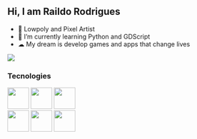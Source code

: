 ## Hi, I am Raildo Rodrigues
- 🦉  Lowpoly and Pixel Artist
- 🌱  I’m currently learning Python and GDScript
- ☁   My dream is develop games and apps that change lives

<a href="https://github.com/raildorodrigues">
  <img  align="center" src="https://github-readme-stats.vercel.app/api?username=raildorodrigues&count_private=true&show_icons=true&theme=dark" />
</a>


### Tecnologies
<div>
   <img height = "48px" src="https://img.shields.io/badge/GDSCRIPT-%23141414.svg?style=for-the-badge&logo=godot-engine&logoColor=55ae69" />
   <img height = "48px" src="https://img.shields.io/badge/javascript-%23141414.svg?style=for-the-badge&logo=javascript&logoColor=55ae69" />
   <img height = "48px" src="https://img.shields.io/badge/python-%23141414?style=for-the-badge&logo=python&logoColor=55ae69" /><br>
   <img height = "48px" src="https://img.shields.io/badge/html5-%23141414.svg?style=for-the-badge&logo=html5&logoColor=55ae69" />
   <img height = "48px" src="https://img.shields.io/badge/css3-%23141414.svg?style=for-the-badge&logo=css3&logoColor=55ae69" />
   <img height = "48px" src="https://img.shields.io/badge/c%23-%23141414.svg?style=for-the-badge&logo=c-sharp&logoColor=55ae69" />

</div>
